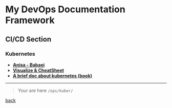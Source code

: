 # My DevOps Documentation Framework

## CI/CD Section

### Kubernetes

- [**Anisa - Babaei**](babaei/index.md)
- [**Visualize & CheatSheet**](cheatsheet/index.md)
- [**A brief doc about kubernetes (book)**](files/k8s-cs.pdf)

---

> Your are here `/ops/kuber/`

[back](../README.md)

